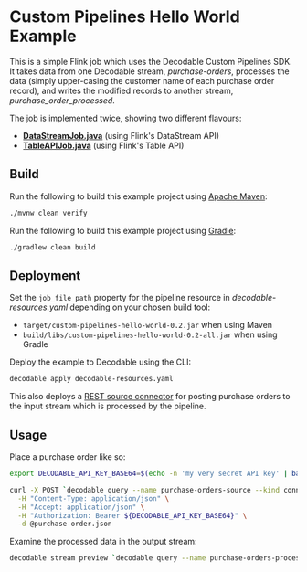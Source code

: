 # Custom Pipelines Hello World Example

This is a simple Flink job which uses the Decodable Custom Pipelines SDK.
It takes data from one Decodable stream, _purchase-orders_, processes the data (simply upper-casing the customer name of each purchase order record), and writes the modified records to another stream, _purchase\_order\_processed_.

The job is implemented twice, showing two different flavours:

* **[DataStreamJob.java](./src/main/java/co/decodable/examples/cpdemo/DataStreamJob.java)** (using Flink's DataStream API)
* **[TableAPIJob.java](./src/main/java/co/decodable/examples/cpdemo/TableAPIJob.java)** (using Flink's Table API)

## Build

Run the following to build this example project using [Apache Maven](https://maven.apache.org/):

```bash
./mvnw clean verify
```

Run the following to build this example project using [Gradle](https://gradle.org/):

```bash
./gradlew clean build
```

## Deployment

Set the `job_file_path` property for the pipeline resource in _decodable-resources.yaml_ depending on your chosen build tool:

* `target/custom-pipelines-hello-world-0.2.jar` when using Maven
* `build/libs/custom-pipelines-hello-world-0.2-all.jar` when using Gradle

Deploy the example to Decodable using the CLI:

```bash
decodable apply decodable-resources.yaml
```

This also deploys a [REST source connector](https://docs.decodable.co/connect/source/rest.html) for posting purchase orders to the input stream which is processed by the pipeline.

## Usage

Place a purchase order like so:

```bash
export DECODABLE_API_KEY_BASE64=$(echo -n 'my very secret API key' | base64)

curl -X POST `decodable query --name purchase-orders-source --kind connection | yq .status.properties.url` \
  -H "Content-Type: application/json" \
  -H "Accept: application/json" \
  -H "Authorization: Bearer ${DECODABLE_API_KEY_BASE64}" \
  -d @purchase-order.json
```

Examine the processed data in the output stream:

```bash
decodable stream preview `decodable query --name purchase-orders-processed --kind stream --keep-ids | yq .metadata.id`
```
